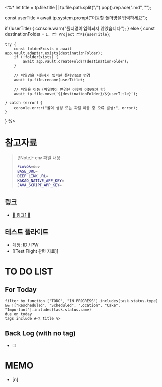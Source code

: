 <%*
let title = tp.file.title || tp.file.path.split("/").pop().replace(".md", "");

const userTitle = await tp.system.prompt("이동할 폴더명을 입력하세요");

if (!userTitle) {
    console.warn("폴더명이 입력되지 않았습니다.");
} else {
    const destinationFolder = `1. 🗂️ Project 🗂️/${userTitle}`;

    try {
        const folderExists = await app.vault.adapter.exists(destinationFolder);
        if (!folderExists) {
            await app.vault.createFolder(destinationFolder);
        }

        // 파일명을 사용자가 입력한 폴더명으로 변경
        await tp.file.rename(userTitle);

        // 파일을 이동 (파일명이 변경된 이후에 이동해야 함)
        await tp.file.move(`${destinationFolder}/${userTitle}`);
        
    } catch (error) {
        console.error("폴더 생성 또는 파일 이동 중 오류 발생:", error);
    }
}
%>


# 참고자료
> [!Note]- env 파일 내용
> ```bash
> FLAVOR=dev
> BASE_URL=
> DEEP_LINK_URL=
> KAKAO_NATIVE_APP_KEY=
> JAVA_SCRIPT_APP_KEY=
> ```
## 링크
- [🔗 링크1 🔗]()
## 테스트 플라이트
- 계정: ID / PW
- [[Test Flight 관련 자료]]

# TO DO LIST
## For Today
```tasks
filter by function ["TODO", "IN_PROGRESS"].includes(task.status.type) && !["Rescheduled", "Scheduled", "Location", "Cake", "Important"].includes(task.status.name)
due on today
tags include #<% title %>
```
## Back Log (with no tag)
- [ ] 

# MEMO
- [n] 